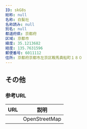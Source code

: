 ```yaml
---
ID: skG8s
総称: null
名称: 白髮社
名称読み: null
別名: null
都道府県: 京都府
区域: 京都市
緯度: 35.1213682
経度: 135.7631596
郵便番号: 6011112
住所: 京都府京都市左京区鞍馬貴船町１８０
---
```


## その他

### 参考URL

| URL | 説明          |
| --- | ------------- |
|     | OpenStreetMap |

